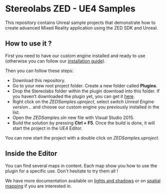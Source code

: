 # Stereolabs ZED - UE4 Samples

This repository contains Unreal sample projects that demonstrate how to create advanced Mixed Reality application using the ZED SDK and Unreal.

## How to use it ?

First you need to have our custom engine installed and ready to use (otherwise you can follow our [installation guide](https://docs.stereolabs.com/mixed-reality/unreal/getting-started/)).

Then you can follow these steps:
- Download this repository.
- Go to your new root project folder. Create a new folder called **Plugins**.
- Drop the Stereolabs folder within the plugin download into this folder. If you haven’t downloaded the plugin yet, you can get it [here](https://github.com/stereolabs/zed-unreal-plugin).
- Right click on the *ZEDSamples.uproject*, select *switch Unreal Engine version...* and choose our custom engine you previously installed in the list.
- Open the *ZEDSamples.sln* new file with Visual Studio 2015.
- Build the solution by pressing **Ctrl + F5**. Once the build is done, it will start the project in the UE4 Editor.

You can now start the project with a double click on *ZEDSamples.uproject*.

## Inside the Editor

You can find several maps in content. Each map show you how to use the plugin for a specific use. Don't hesitate to try them all !

We have more documentation available on [lights and shadows](https://docs.stereolabs.com/mixed-reality/unreal/lighting/) or on [spatial mapping](https://docs.stereolabs.com/mixed-reality/unreal/spatial-mapping/) if you are interested in.
